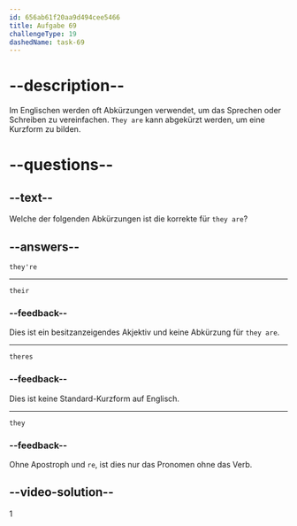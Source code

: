 ```yaml
---
id: 656ab61f20aa9d494cee5466
title: Aufgabe 69
challengeType: 19
dashedName: task-69
---
```


# --description--

Im Englischen werden oft Abkürzungen verwendet, um das Sprechen oder Schreiben zu vereinfachen. `They are` kann abgekürzt werden, um eine Kurzform zu bilden.

# --questions--

## --text--

Welche der folgenden Abkürzungen ist die korrekte für `they are`?

## --answers--

`they're`

---

`their`

### --feedback--

Dies ist ein besitzanzeigendes Akjektiv und keine Abkürzung für `they are`.

---

`theres`

### --feedback--

Dies ist keine Standard-Kurzform auf Englisch.

---

`they`

### --feedback--

Ohne Apostroph und `re`, ist dies nur das Pronomen ohne das Verb.

## --video-solution--

1
